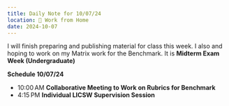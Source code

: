 ```yaml
---
title: Daily Note for 10/07/24
location: 🏡 Work from Home
date: 2024-10-07
---
```

I will finish preparing and publishing material for class this week. I also and hoping to work on my Matrix work for the Benchmark. It is **Midterm Exam Week (Undergraduate)**

**Schedule 10/07/24**

- 10:00 AM **Collaborative Meeting to Work on Rubrics for Benchmark**
- 4:15 PM **Individual LICSW Supervision Session**
